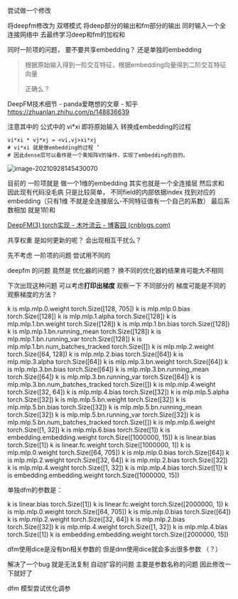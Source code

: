 尝试做一个修改 



将deepfm修改为 双塔模式 将deep部分的输出和fm部分的输出 同时输入一个全连接网络中 去最终学习deep和fm的加权和 



同时一阶项的问题， 要不要共享embedding？ 还是单独的embedding 

> 根据原始输入得到一阶交互特征，根据embedding向量得到二阶交互特征向量
>
> 正确么？ 



DeepFM技术细节 - panda爱瞎想的文章 - 知乎 https://zhuanlan.zhihu.com/p/148836639

注意其中的 公式中的 vi*xi 即将原始输入 转换成embedding的过程 

```
vi*xi * vj*xj = <vi,vj>xi*xj 
# vi*xi 就是做embedding的过程 ’
# 因此dense层可以看作是一个乘矩阵V的操作，实现了embedding的目的。
```

![image-20210928145430070](https://i.loli.net/2021/09/28/ujU381v52FzqGST.png)



目前的 一阶项就是 做一个1维的embedding 其实也就是一个全连接层 然后求和 因此现有代码没毛病 只是比较简单， 不同field的内部依据index 找到对应的 embedding（只有1维 不就是全连接层么-不同特征值有一个自己的系数） 最后系数相加 就是1阶和 



[DeepFM(3) torch实现 - 木叶流云 - 博客园 (cnblogs.com)](https://www.cnblogs.com/leimu/p/14606583.html)



共享权重 是如何更新的呢？ 会出现相互干扰么？ 



先不考虑 一阶项的问题 尝试用不同的





deepfm 的问题 竟然是 优化器的问题？  换不同的优化器的结果肯可能大不相同 

下次出现这种问题 可以考虑**打印出梯度** 观察一下 不同部分的 梯度可能是不同的  观察梯度的方法？ 





k is mlp.mlp.0.weight torch.Size([128, 705])
k is mlp.mlp.0.bias torch.Size([128])
k is mlp.mlp.1.alpha torch.Size([128])
k is mlp.mlp.1.bn.weight torch.Size([128])
k is mlp.mlp.1.bn.bias torch.Size([128])
k is mlp.mlp.1.bn.running_mean torch.Size([128])
k is mlp.mlp.1.bn.running_var torch.Size([128])
k is mlp.mlp.1.bn.num_batches_tracked torch.Size([])
k is mlp.mlp.2.weight torch.Size([64, 128])
k is mlp.mlp.2.bias torch.Size([64])
k is mlp.mlp.3.alpha torch.Size([64])
k is mlp.mlp.3.bn.weight torch.Size([64])
k is mlp.mlp.3.bn.bias torch.Size([64])
k is mlp.mlp.3.bn.running_mean torch.Size([64])
k is mlp.mlp.3.bn.running_var torch.Size([64])
k is mlp.mlp.3.bn.num_batches_tracked torch.Size([])
k is mlp.mlp.4.weight torch.Size([32, 64])
k is mlp.mlp.4.bias torch.Size([32])
k is mlp.mlp.5.alpha torch.Size([32])
k is mlp.mlp.5.bn.weight torch.Size([32])
k is mlp.mlp.5.bn.bias torch.Size([32])
k is mlp.mlp.5.bn.running_mean torch.Size([32])
k is mlp.mlp.5.bn.running_var torch.Size([32])
k is mlp.mlp.5.bn.num_batches_tracked torch.Size([])
k is mlp.mlp.6.weight torch.Size([1, 32])
k is mlp.mlp.6.bias torch.Size([1])
k is embedding.embedding.weight torch.Size([1000000, 15])
k is linear.bias torch.Size([1])
k is linear.fc.weight torch.Size([1000000, 1])
k is mlp.mlp.0.weight torch.Size([64, 705])
k is mlp.mlp.0.bias torch.Size([64])
k is mlp.mlp.2.weight torch.Size([32, 64])
k is mlp.mlp.2.bias torch.Size([32])
k is mlp.mlp.4.weight torch.Size([1, 32])
k is mlp.mlp.4.bias torch.Size([1])
k is embedding.embedding.weight torch.Size([1000000, 15])



单独dfm的参数是： 

k is linear.bias torch.Size([1])
k is linear.fc.weight torch.Size([2000000, 1])
k is mlp.mlp.0.weight torch.Size([64, 705])
k is mlp.mlp.0.bias torch.Size([64])
k is mlp.mlp.2.weight torch.Size([32, 64])
k is mlp.mlp.2.bias torch.Size([32])
k is mlp.mlp.4.weight torch.Size([1, 32])
k is mlp.mlp.4.bias torch.Size([1])
k is embedding.embedding.weight torch.Size([2000000, 15])



dfm使用dice是没有bn相关参数的 但是dnn使用dice就会多出很多参数 （？）



解决了一个bug 就是无法复制 自动扩容的问题 主要是参数名称的问题 因此修改一下就好了 



dfm 模型尝试优化调参 

